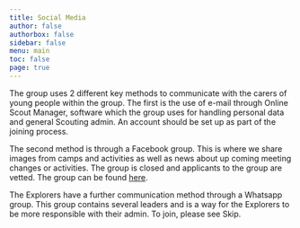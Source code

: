 ```yaml
---
title: Social Media
author: false
authorbox: false
sidebar: false
menu: main
toc: false
page: true
---
```


The group uses 2 different key methods to communicate with the carers of young people within the group. The first is the use of e-mail through Online Scout Manager, software which the group uses for handling personal data and general Scouting admin. An account should be set up as part of the joining process.

The second method is through a Facebook group. This is where we share images from camps and activities as well as news about up coming meeting changes or activities. The group is closed and applicants to the group are vetted. The group can be found [here](https://www.facebook.com/groups/832711333450335).

The Explorers have a further communication method through a Whatsapp group. This group contains several leaders and is a way for the Explorers to be more responsible with their admin. To join, please see Skip.
